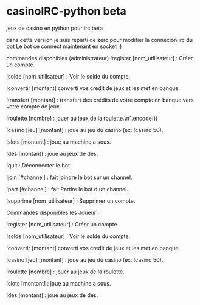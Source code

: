 # casinoIRC-python beta
jeux de casino en python pour irc beta

dans cette version je suis reparti de zéro pour modifier la connexion irc du bot Le bot ce connect maintenant en socket ;)

commandes disponibles (administrateur)
!register [nom_utilisateur] : Créer un compte.

!solde [nom_utilisateur] : Voir le solde du compte.

!convertir [montant] converti vos credit de jeux et les met en banque.

!transfert [montant] : transfert des crédits de votre compte en banque vers votre compte de jeux.

!roulette [nombre] : jouer au jeux de la roulette.\n".encode())

!casino [jeu] [montant] : joue au jeu du casino (ex: !casino 50).

!slots [montant] : joue au machine a sous.

!des [montant] : joue au jeux de dès.

!quit : Déconnecter le bot.

!join [#channel] : fait joindre le bot sur un channel.

!part [#channel] : fait Partire le bot d'un channel.

!supprime [nom_utilisateur] : Supprimer un compte.

Commandes disponibles les Joueur :

!register [nom_utilisateur] : Créer un compte.

!solde [nom_utilisateur] : Voir le solde du compte.

!convertir [montant] converti vos credit de jeux et les met en banque.

!casino [jeu] [montant] : joue au jeu du casino (ex: !casino 50).

!roulette [nombre] : jouer au jeux de la roulette.

!slots [montant] : joue au machine a sous.

!des [montant] : joue au jeux de dès.


